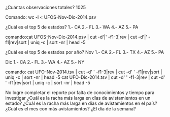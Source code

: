 ¿Cuántas observaciones totales?
1025

Comando: wc -l < UFOS-Nov-Dic-2014.psv

¿Cuál es el top 5 de estados?
1.- CA 
2.- FL 
3.- WA 
4.- AZ 
5.- PA 

comando:cat UFOS-Nov-Dic-2014.psv | cut -d'|' -f1-3|rev | cut -d'|' -f1|rev|sort | uniq -c | sort -nr | head -5

¿Cuál es el top 5 de estados por año?
Nov
1.- CA 
2.- FL 
3.- TX
4.- AZ 
5.- PA

Dic
1.- CA 
2.- FL 
3.- WA
4.- AZ 
5.- NY
 
comando: 
cat UFO-Nov-2014.tsv | cut -d'	' -f1-3|rev | cut -d'	' -f1|rev|sort | uniq -c | sort -nr | head  -5
cat UFO-Dic-2014.tsv | cut -d'	' -f1-3|rev | cut -d'   ' -f1|rev|sort | uniq -c | sort -nr | head  -5

No logre completar el reporte por falta de conocimientos y tiempo para investigar
¿Cuál es la racha más larga en días de avistamientos en un estado?
¿Cuál es la racha más larga en días de avistamientos en el país?
¿Cuál es el mes con más avistamientos? ¿El día de la semana?
